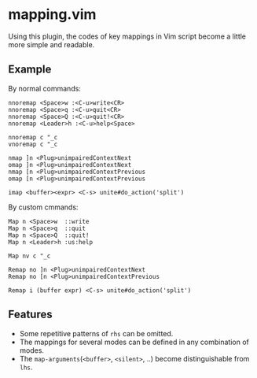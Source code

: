 # mapping.vim

Using this plugin, the codes of key mappings in Vim script become
a little more simple and readable.

## Example

By normal commands:
```vim
nnoremap <Space>w :<C-u>write<CR>
nnoremap <Space>q :<C-u>quit<CR>
nnoremap <Space>Q :<C-u>quit!<CR>
nnoremap <Leader>h :<C-u>help<Space>

nnoremap c "_c
vnoremap c "_c

nmap ]n <Plug>unimpairedContextNext
omap ]n <Plug>unimpairedContextNext
nmap [n <Plug>unimpairedContextPrevious
omap [n <Plug>unimpairedContextPrevious

imap <buffer><expr> <C-s> unite#do_action('split')
```

By custom cmmands:
```vim
Map n <Space>w  ::write
Map n <Space>q  ::quit
Map n <Space>Q  ::quit!
Map n <Leader>h :us:help

Map nv c "_c

Remap no ]n <Plug>unimpairedContextNext
Remap no [n <Plug>unimpairedContextPrevious

Remap i (buffer expr) <C-s> unite#do_action('split')
```

## Features
* Some repetitive patterns of `rhs` can be omitted.
* The mappings for several modes can be defined in any combination of modes.
* The `map-arguments`(`<buffer>`, `<silent>`, ..) become distinguishable from `lhs`.
